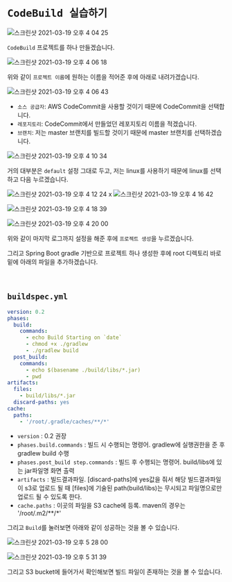 # `CodeBuild 실습하기`

![스크린샷 2021-03-19 오후 4 04 25](https://user-images.githubusercontent.com/45676906/111743335-e153bf00-88cc-11eb-856d-a4b08ad29faf.png)

`CodeBuild` 프로젝트를 하나 만들겠습니다. 

![스크린샷 2021-03-19 오후 4 06 18](https://user-images.githubusercontent.com/45676906/111743499-24ae2d80-88cd-11eb-8dd6-b3ae661d093d.png)

위와 같이 `프로젝트 이름`에 원하는 이름을 적어준 후에 아래로 내려가겠습니다. 

![스크린샷 2021-03-19 오후 4 06 43](https://user-images.githubusercontent.com/45676906/111743642-5d4e0700-88cd-11eb-89b2-3ba1d4de6ea3.png)

- `소스 공급자`: AWS CodeCommit을 사용할 것이기 때문에 CodeCommit을 선택합니다.
- `레포지토리`: CodeCommit에서 만들었던 레포지토리 이름을 적겠습니다. 
- `브랜치`: 저는 master 브랜치를 빌드할 것이기 때문에 master 브랜치를 선택하겠습니다. 

![스크린샷 2021-03-19 오후 4 10 34](https://user-images.githubusercontent.com/45676906/111743882-aef69180-88cd-11eb-8081-4ec11e66aa06.png)

거의 대부분은 `default` 설정 그대로 두고, 저는 linux를 사용하기 때문에 linux를 선택하고 다음 누르겠습니다. 

![스크린샷 2021-03-19 오후 4 12 24](https://user-images.githubusercontent.com/45676906/111744101-009f1c00-88ce-11eb-84c3-9525e35ad8c3.png)
x
![스크린샷 2021-03-19 오후 4 16 42](https://user-images.githubusercontent.com/45676906/111744397-87ec8f80-88ce-11eb-9296-df27752fb4c6.png)

![스크린샷 2021-03-19 오후 4 18 39](https://user-images.githubusercontent.com/45676906/111744605-d1d57580-88ce-11eb-9023-567d4aacb4b2.png)

![스크린샷 2021-03-19 오후 4 20 00](https://user-images.githubusercontent.com/45676906/111744713-00ebe700-88cf-11eb-9bba-bc7ad89117c9.png)

위와 같이 마지막 로그까지 설정을 해준 후에 `프로젝트 생성`을 누르겠습니다. 

그리고 Spring Boot gradle 기반으로 프로젝트 하나 생성한 후에 root 디렉토리 바로 밑에 아래의 파일을 추가하겠습니다. 

<br>

## `buildspec.yml`

```yaml
version: 0.2
phases:
  build:
    commands:
      - echo Build Starting on `date`
      - chmod +x ./gradlew
      - ./gradlew build
  post_build:
    commands:
      - echo $(basename ./build/libs/*.jar)
      - pwd
artifacts:
  files:
    - build/libs/*.jar
  discard-paths: yes
cache:
  paths:
    - '/root/.gradle/caches/**/*'
```

- `version` : 0.2 권장
- `phases.build.commands` : 빌드 시 수행되는 명령어. gradlew에 실행권한을 준 후 gradlew build 수행
- `phases.post_build step.commands` : 빌드 후 수행되는 명령어. build/libs에 있는 jar파일명 화면 출력
- `artifacts` : 빌드결과파일. [discard-paths]에 yes값을 줘서 해당 빌드결과파일이 s3로 업로드 될 때 [files]에 기술된 path(build/libs)는 무시되고 파일명으로만 업로드 될 수 있도록 한다.
- `cache.paths` : 이곳의 파일을 S3 cache에 등록. maven의 경우는 '/root/.m2/**/*'

그리고 `Build`를 눌러보면 아래와 같이 성공하는 것을 볼 수 있습니다.

![스크린샷 2021-03-19 오후 5 28 00](https://user-images.githubusercontent.com/45676906/111752053-8f189b00-88d8-11eb-9bff-571e28bc54c0.png)

![스크린샷 2021-03-19 오후 5 31 39](https://user-images.githubusercontent.com/45676906/111752410-04846b80-88d9-11eb-9f81-67c4ccc55a0a.png)

그리고 S3 bucket에 들어가서 확인해보면 빌드 파일이 존재하는 것을 볼 수 있습니다. 